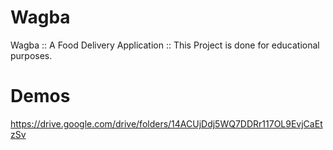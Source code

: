 # Wagba
Wagba :: A Food Delivery Application :: This Project is done for educational purposes.

# Demos
https://drive.google.com/drive/folders/14ACUjDdj5WQ7DDRr117OL9EvjCaEtzSv
